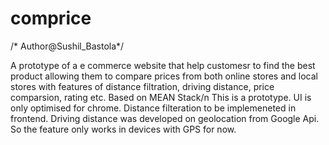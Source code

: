 # comprice
/* Author@Sushil_Bastola*/

A prototype of a e commerce website that help customesr to find the best product allowing them to compare prices from both online stores
and local stores with features of distance filtration, driving distance, price comparsion, rating etc.
Based on MEAN Stack/n
This is  a prototype.
UI is only optimised for chrome.
Distance filteration to be implemeneted in frontend.
Driving distance was developed on geolocation from Google Api. So the feature only works in devices with GPS for now.
